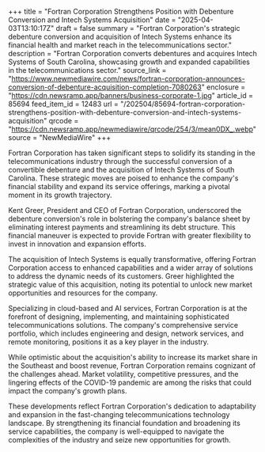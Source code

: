 +++
title = "Fortran Corporation Strengthens Position with Debenture Conversion and Intech Systems Acquisition"
date = "2025-04-03T13:10:17Z"
draft = false
summary = "Fortran Corporation's strategic debenture conversion and acquisition of Intech Systems enhance its financial health and market reach in the telecommunications sector."
description = "Fortran Corporation converts debentures and acquires Intech Systems of South Carolina, showcasing growth and expanded capabilities in the telecommunications sector."
source_link = "https://www.newmediawire.com/news/fortran-corporation-announces-conversion-of-debenture-acquisition-completion-7080263"
enclosure = "https://cdn.newsramp.app/banners/business-corporate-1.jpg"
article_id = 85694
feed_item_id = 12483
url = "/202504/85694-fortran-corporation-strengthens-position-with-debenture-conversion-and-intech-systems-acquisition"
qrcode = "https://cdn.newsramp.app/newmediawire/qrcode/254/3/mean0DX_.webp"
source = "NewMediaWire"
+++

<p>Fortran Corporation has taken significant steps to solidify its standing in the telecommunications industry through the successful conversion of a convertible debenture and the acquisition of Intech Systems of South Carolina. These strategic moves are poised to enhance the company's financial stability and expand its service offerings, marking a pivotal moment in its growth trajectory.</p><p>Kent Greer, President and CEO of Fortran Corporation, underscored the debenture conversion's role in bolstering the company's balance sheet by eliminating interest payments and streamlining its debt structure. This financial maneuver is expected to provide Fortran with greater flexibility to invest in innovation and expansion efforts.</p><p>The acquisition of Intech Systems is equally transformative, offering Fortran Corporation access to enhanced capabilities and a wider array of solutions to address the dynamic needs of its customers. Greer highlighted the strategic value of this acquisition, noting its potential to unlock new market opportunities and resources for the company.</p><p>Specializing in cloud-based and AI services, Fortran Corporation is at the forefront of designing, implementing, and maintaining sophisticated telecommunications solutions. The company's comprehensive service portfolio, which includes engineering and design, network services, and remote monitoring, positions it as a key player in the industry.</p><p>While optimistic about the acquisition's ability to increase its market share in the Southeast and boost revenue, Fortran Corporation remains cognizant of the challenges ahead. Market volatility, competitive pressures, and the lingering effects of the COVID-19 pandemic are among the risks that could impact the company's growth plans.</p><p>These developments reflect Fortran Corporation's dedication to adaptability and expansion in the fast-changing telecommunications technology landscape. By strengthening its financial foundation and broadening its service capabilities, the company is well-equipped to navigate the complexities of the industry and seize new opportunities for growth.</p>